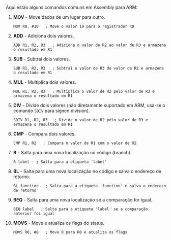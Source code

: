 Aqui estão alguns comandos comuns em Assembly para ARM:

1. **MOV** - Move dados de um lugar para outro.
   ```assembly
   MOV R0, #10   ; Move o valor 10 para o registrador R0
   ```

2. **ADD** - Adiciona dois valores.
   ```assembly
   ADD R1, R2, R3   ; Adiciona o valor de R2 ao valor de R3 e armazena o resultado em R1
   ```

3. **SUB** - Subtrai dois valores.
   ```assembly
   SUB R1, R2, R3   ; Subtrai o valor de R3 do valor de R2 e armazena o resultado em R1
   ```

4. **MUL** - Multiplica dois valores.
   ```assembly
   MUL R1, R2, R3   ; Multiplica o valor de R2 pelo valor de R3 e armazena o resultado em R1
   ```

5. **DIV** - Divide dois valores (não diretamente suportado em ARM, usa-se o comando `SDIV` para signed division).
   ```assembly
   SDIV R1, R2, R3   ; Divide o valor de R2 pelo valor de R3 e armazena o resultado em R1
   ```

6. **CMP** - Compara dois valores.
   ```assembly
   CMP R1, R2   ; Compara o valor de R1 com o valor de R2
   ```

7. **B** - Salta para uma nova localização no código (branch).
   ```assembly
   B label   ; Salta para a etiqueta 'label'
   ```

8. **BL** - Salta para uma nova localização no código e salva o endereço de retorno.
   ```assembly
   BL function   ; Salta para a etiqueta 'function' e salva o endereço de retorno
   ```

9. **BEQ** - Salta para uma nova localização se a comparação for igual.
   ```assembly
   BEQ label   ; Salta para a etiqueta 'label' se a comparação anterior foi igual
   ```

10. **MOVS** - Move e atualiza os flags do status.
    ```assembly
    MOVS R0, #0   ; Move 0 para R0 e atualiza os flags
    ```

